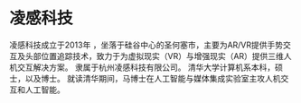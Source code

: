 # 凌感科技

凌感科技成立于2013年  ，坐落于硅谷中心的圣何塞市，主要为AR/VR提供手势交互及头部位置追踪技术，致力于为虚拟现实（VR）与增强现实（AR）提供三维人机交互解决方案。 隶属于杭州凌感科技有限公司。 清华大学计算机系本科，硕士，以及博士。 就读清华期间，马博士在人工智能与媒体集成实验室主攻人机交互和人工智能。
